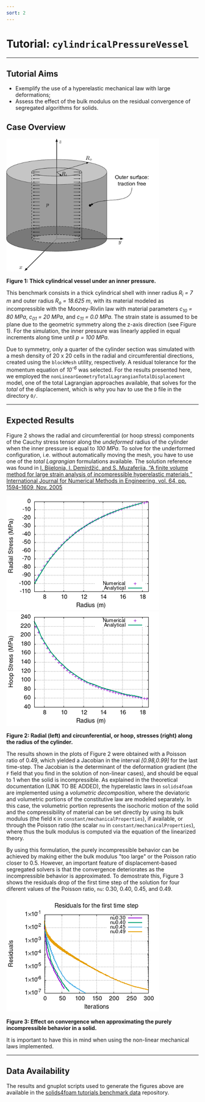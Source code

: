```yaml
---
sort: 2
---
```


# Tutorial: `cylindricalPressureVessel`

---

## Tutorial Aims

- Exemplify the use of a hyperelastic mechanical law with large deformations;
- Assess the effect of the bulk modulus on the residual convergence of
  segregated algorithms for solids.

## Case Overview

<img src="images/cylindrical-pressure-vessel.png" width="400" />

**Figure 1: Thick cylindrical vessel under an inner pressure.**

This benchmark consists in a thick cylindrical shell with inner radius
*R<sub>i</sub> = 7 m* and outer radius *R<sub>o</sub> = 18.625 m*, with its
material modeled as incompressible with the Mooney-Rivlin law with material
parameters *c<sub>10</sub> = 80 MPa*, *c<sub>01</sub> = 20 MPa*, and
*c<sub>11</sub> = 0.0 MPa*. The strain state is assumed to be plane due to the
geometric symmetry along the z-axis direction (see Figure 1). For the
simulation, the inner pressure was linearly applied in equal increments along
time until *p = 100 MPa*.

Due to symmetry, only a quarter of the cylinder section was simulated with a
mesh density of 20 x 20 cells in the radial and circumferential directions,
created using the `blockMesh` utility, respectively. A residual tolerance for
the momentum equation of *10<sup>-6</sup>* was selected. For the results
presented here, we employed the
`nonLinearGeometryTotalLagrangianTotalDisplacement` model, one of the total
Lagrangian approaches available, that solves for the *total* of the
displacement, which is why you hav to use the `D` file in the directory `0/`.

---

## Expected Results

Figure 2 shows the radial and circumferential (or hoop stress) components of
the Cauchy stress tensor along the *undeformed* radius of the cylinder when the
inner pressure is equal to *100 MPa*. To solve for the underformed
configuration, i.e. without automatically moving the mesh, you have to use one
of the *total Lagrangian* formulations available. The solution reference was
found in [I. Bijelonja, I. Demirdžić, and S. Muzaferija, “A finite volume
method for large strain analysis of incompressible hyperelastic materials,”
International Journal for Numerical Methods in Engineering, vol.  64, pp.
1594–1609, Nov.  2005](https://hrcak.srce.hr/206941)

![](images/radial-stress.png)
![](images/hoop-stress.png)

**Figure 2: Radial (left) and circunferential, or hoop, stresses (right) along
the radius of the cylinder.**

The results shown in the plots of Figure 2 were obtained with a Poisson ratio
of 0.49, which yielded a Jacobian in the interval *[0.98,0.99]* for the last
time-step. The Jacobian is the determinant of the deformation gradient (the `F`
field that you find in the solution of non-linear cases), and should be equal
to 1 when the solid is incompressible. As explained in the theoretical
documentation (LINK TO BE ADDED), the hyperelastic laws in `solids4foam` are
implemented using a *volumetric decomposition*, where the deviatoric and
volumetric portions of the constitutive law are modeled separately. In this
case, the volumetric portion represents the isochoric motion of the solid and
the compressibility of material can be set directly by using its bulk modulus
(the field `K` in `constant/mechanicalProperties`), if available, or through
the Poisson ratio (the scalar `nu` in `constant/mechanicalProperties`), where
thus the bulk modulus is computed via the equation of the linearized theory. 

By using this formulation, the purely incompressible behavior can be achieved
by making either the bulk modulus "too large" or the Poisson ratio closer to
0.5.  However, an important feature of displacement-based segregated solvers is
that the convergence deteriorates as the incompressible behavior is
approximated. To demostrate this, Figure 3 shows the residuals drop of the
first time step of the solution for four diferent values of the Poisson ratio,
`nu`: 0.30, 0.40, 0.45, and 0.49.

<img src="images/residuals-plot.png" width="400" />

**Figure 3: Effect on convergence when approximating the purely incompressible
behavior in a solid.**

It is important to have this in mind when using the non-linear mechanical laws
implemented.

---

## Data Availability

The results and gnuplot scripts used to generate the figures above are available in the [solids4foam tutorials benchmark data](https://github.com/solids4foam/solids4foam-tutorials-benchmark-data) repository.
